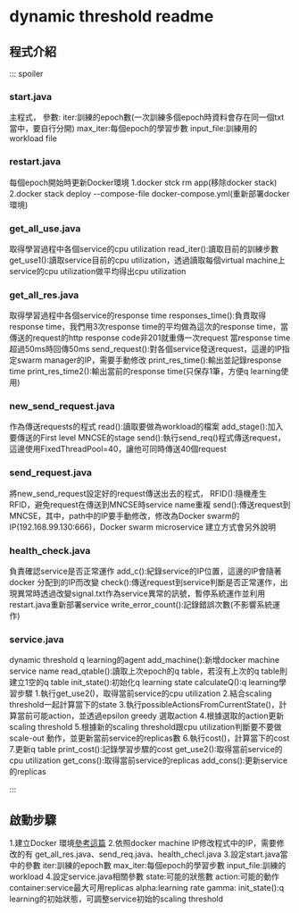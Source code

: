 # dynamic threshold readme

## 程式介紹

::: spoiler

### start.java
主程式，
參數:
iter:訓練的epoch數(一次訓練多個epoch時資料會存在同一個txt當中，要自行分開)
max_iter:每個epoch的學習步數
input_file:訓練用的workload file

### restart.java
每個epoch開始時更新Docker環境 1.docker stck rm app(移除docker stack) 2.docker stack deploy --compose-file docker-compose.yml(重新部署docker環境)
### get_all_use.java
取得學習過程中各個service的cpu utilization
read_iter():讀取目前的訓練步數
get_use1():讀取service目前的cpu utilization，透過讀取每個virtual machine上service的cpu utilization做平均得出cpu utilization
### get_all_res.java 
取得學習過程中各個service的response time
responses_time():負責取得response time，我們用3次response time的平均做為這次的response time，當傳送的request的http response code非201就重傳一次request
當response time超過50ms時回傳50ms
send_request():對各個service發送request，這邊的IP指定swarm manager的IP，需要手動修改
print_res_time():輸出並記錄response time
print_res_time2():輸出當前的response time(只保存1筆，方便q learning使用)
### new_send_request.java
作為傳送requests的程式
read():讀取要做為workload的檔案
add_stage():加入要傳送的First level MNCSE的stage
send():執行send_req()程式傳送request，這邊使用FixedThreadPool=40，讓他可同時傳送40個request
### send_request.java
將new_send_request設定好的request傳送出去的程式，
RFID():隨機產生RFID，避免request在傳送到MNCSE時service name重複
send():傳送request到MNCSE，其中，path中的IP要手動修改，修改為Docker swarm的IP(192.168.99.130:666)，Docker swarm microservice 建立方式會另外說明
### health_check.java
負責確認service是否正常運作
add_c():紀錄service的IP位置，這邊的IP會隨著docker 分配到的IP而改變
check():傳送request到service判斷是否正常運作，出現異常時透過改變signal.txt作為service異常的訊號，暫停系統運作並利用restart.java重新部署service
write_error_count():記錄錯誤次數(不影響系統運作)
### service.java
dynamic threshold q learning的agent
add_machine():新增docker machine service name
read_qtable():讀取上次epoch的q table，若沒有上次的q table則建立1空的q table
init_state():初始化q learning state
calculateQ():q learning學習步驟
1.執行get_use2()，取得當前service的cpu utilization
2.結合scaling threshold一起計算當下的state
3.執行possibleActionsFromCurrentState()，計算當前可能action，並透過epsilon greedy 選取action
4.根據選取的action更新scaling threshold
5.根據新的scaling threshold跟cpu utilization判斷要不要做scale-out 動作，並更新當前service的replicas數
6.執行cost()，計算當下的cost
7.更新q table
print_cost():記錄學習步驟的cost
get_use2():取得當前service的cpu utilization
get_cons():取得當前service的replicas
add_cons():更新service的replicas

:::

## 啟動步驟
1.建立Docker 環境[參考這篇](https://hackmd.io/bMI9DG9ASmmdvG3h0kN2lA?edit)
2.依照docker machine IP修改程式中的IP，需要修改的有
get_all_res.java、send_req.java、health_checl.java
3.設定start.java當中的參數
iter:訓練的epoch數
max_iter:每個epoch的學習步數
input_file:訓練的workload
4.設定service.java相關參數
state:可能的狀態數
action:可能的動作
container:service最大可用replicas
alpha:learning rate
gamma:
init_state():q learning的初始狀態，可調整service初始的scaling threshold


















